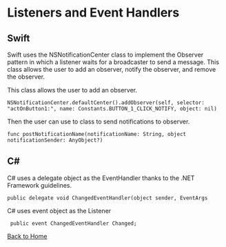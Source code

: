 # Listeners and Event Handlers
## Swift

Swift uses the NSNotificationCenter class to implement the Observer pattern in which a listener waits for a broadcaster to send a message. This
class allows the user to add an observer, notify the observer, and remove the observer. 

This class allows the user to add an observer.
    
    NSNotificationCenter.defaultCenter().addObserver(self, selector: "actOnButton1:", name: Constants.BUTTON_1_CLICK_NOTIFY, object: nil)
    
Then the user can use to class to send notifications to observer.

    func postNotificationName(notificationName: String, object notificationSender: AnyObject?)


## C#

C# uses a delegate object as the EventHandler thanks to the .NET Framework guidelines. 

    public delegate void ChangedEventHandler(object sender, EventArgs 

C# uses event object as the Listener 
   
     public event ChangedEventHandler Changed;


[Back to Home](https://github.com/tljwvf/OOLanguageComparison/blob/master/README.md)
